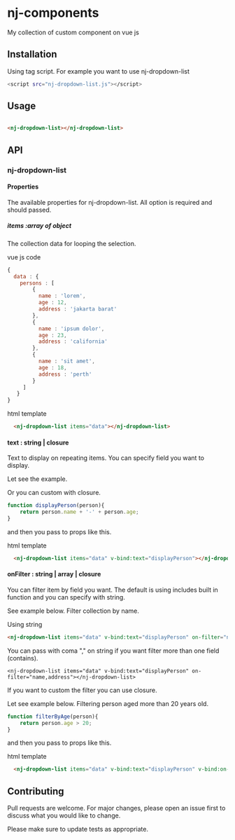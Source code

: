 
# nj-components
My collection of custom component on vue js

## Installation

Using tag script. For example you want to use nj-dropdown-list

```bash
<script src="nj-dropdown-list.js"></script>
```

## Usage
  
```html

<nj-dropdown-list></nj-dropdown-list>

  ```
  
## API

### nj-dropdown-list

#### Properties

The available properties for nj-dropdown-list. All option is required and should passed.

##### items :array of object

The collection data for looping the selection.

vue js code
```js
{
  data : {
    persons : [
        {
          name : 'lorem',
          age : 12,
          address : 'jakarta barat'
        },
        {
          name : 'ipsum dolor',
          age : 23,
          address : 'california'
        },
        {
          name : 'sit amet',
          age : 18,
          address : 'perth'
        }
     ]
   }
}

```
html template
```html
  <nj-dropdown-list items="data"></nj-dropdown-list>
```

#### text : string | closure

Text to display on repeating items. You can specify field you want to display.

Let see the example.

Or you can custom with closure. 
```js
function displayPerson(person){
    return person.name + '-' + person.age;
}
```

and then you pass to props like this.

html template
```html
  <nj-dropdown-list items="data" v-bind:text="displayPerson"></nj-dropdown-list>
```

#### onFilter : string | array | closure

You can filter item by field you want. The default is using includes built in function and you can specify with string. 

See example below. Filter collection by name.

Using string
```html
<nj-dropdown-list items="data" v-bind:text="displayPerson" on-filter="name"></nj-dropdown-list>
```

You can pass with coma "," on string if you want filter more than one field (contains). 
```
<nj-dropdown-list items="data" v-bind:text="displayPerson" on-filter="name,address"></nj-dropdown-list>
```


If you want to custom the filter you can use closure.

Let see example below. Filtering person aged more than 20 years old.
```js
function filterByAge(person){
    return person.age > 20;
}
```

and then you pass to props like this.

html template
```html
  <nj-dropdown-list items="data" v-bind:text="displayPerson" v-bind:on-filter="filterByAge"></nj-dropdown-list>
```
  
## Contributing
Pull requests are welcome. For major changes, please open an issue first to discuss what you would like to change.

Please make sure to update tests as appropriate.
